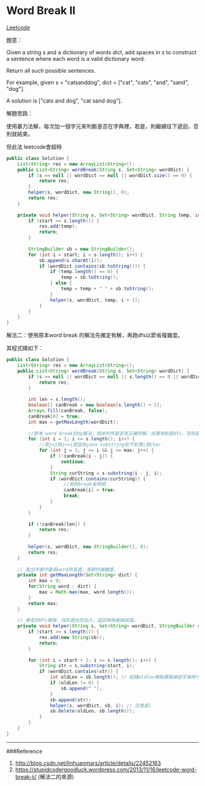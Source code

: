 # Word Break II

[Leetcode](https://leetcode.com/problems/word-break-ii/)

題意：

Given a string s and a dictionary of words dict, add spaces in s to construct a sentence where each word is a valid dictionary word.

Return all such possible sentences.

For example, given
s = "catsanddog",
dict = ["cat", "cats", "and", "sand", "dog"].

A solution is ["cats and dog", "cat sand dog"].


解題思路：

使用暴力法解，每次加一個字元來判斷是否在字典裡，若是，則繼續往下遞迴，否則就結束。

但此法 leetcode會超時

```java
public class Solution {
    List<String> res = new ArrayList<String>();
    public List<String> wordBreak(String s, Set<String> wordDict) {
        if (s == null || wordDict == null || wordDict.size() == 0) {
            return res;
        }
        helper(s, wordDict, new String(), 0);
        return res;
    }
    
    private void helper(String s, Set<String> wordDict, String temp, int start) {
        if (start >= s.length()) {
            res.add(temp);
            return;
        }
        
        StringBuilder sb = new StringBuilder();
        for (int i = start; i < s.length(); i++) {
            sb.append(s.charAt(i));
            if (wordDict.contains(sb.toString())) {
                if (temp.length() == 0) {
                    temp = sb.toString();
                } else {
                    temp = temp + " " + sb.toString();
                }
                helper(s, wordDict, temp, i + 1);
            }
        }
    }
}
```

解法二：使用原本word break 的解法先確定有解，再跑dfs以節省複雜度。

其程式碼如下：

```java
public class Solution {
    List<String> res = new ArrayList<String>();
    public List<String> wordBreak(String s, Set<String> wordDict) {
        if (s == null || wordDict == null || s.length() == 0 || wordDict.size() == 0) {
            return res;
        }
        
        int len = s.length();
        boolean[] canBreak = new boolean[s.length() + 1];
        Arrays.fill(canBreak, false);
        canBreak[0] = true;
        int max = getMaxLength(wordDict);
        
        //原本 word break的dp解法，用來判所是否有正確的解，如果有則跑dfs，否則直接返回空結果
        for (int i = 1; i <= s.length(); i++) {
            //取j=1與j<=i是因為java substring吃不到第i個char
            for (int j = 1; j <= i && j <= max; j++) {
                if (!canBreak[i - j]) {
                    continue;
                }
                String curString = s.substring(i - j, i);
                if (wordDict.contains(curString)) {
                     //有則break省時間
                     canBreak[i] = true;
                     break;
                }
            }
        }
        
        if (!canBreak[len]) {
            return res;
        }
        
        helper(s, wordDict, new StringBuilder(), 0);
        return res;
    }
    
    // 取出字典中最長word的長度，來節約複雜度。
    private int getMaxLength(Set<String> dict) {
        int max = 0;
        for(String word : dict) {
            max = Math.max(max, word.length());  
        }
        return max;
    }
    
    // 典型的dfs模版，找到適合的加入，返回時再刪掉該值。
    private void helper(String s, Set<String> wordDict, StringBuilder sb, int start) {
        if (start >= s.length()) {
            res.add(new String(sb));
            return;
        }
        
        for (int i = start + 1; i <= s.length(); i++) {
            String str = s.substring(start, i);
            if (wordDict.contains(str)) {
                int oldLen = sb.length(); // 紀錄oldlen晚點要刪掉該字串時可以用
                if (oldLen != 0) {
                    sb.append(" ");
                }
                sb.append(str);
                helper(s, wordDict, sb, i); // 注意是i
                sb.delete(oldLen, sb.length());
            }
        }
    }
}
```
---
###Reference
1. http://blog.csdn.net/linhuanmars/article/details/22452163
2. https://stupidcodergoodluck.wordpress.com/2013/11/16/leetcode-word-break-ii/ (解法二的來源)